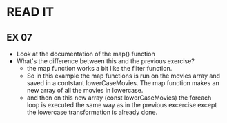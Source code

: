 # READ IT
## EX 07
* Look at the documentation of the map() function
* What's the difference between this and the previous exercise?
    * the map function works a bit like the filter function. 
    * So in this example the map functions is run on the movies array and saved in a contstant lowerCaseMovies. The map function makes an new array of all the movies in lowercase.
    * and then on this new array (const lowerCaseMovies) the foreach loop is executed the same way as in the previous excercise except the lowercase transformation is already done.


